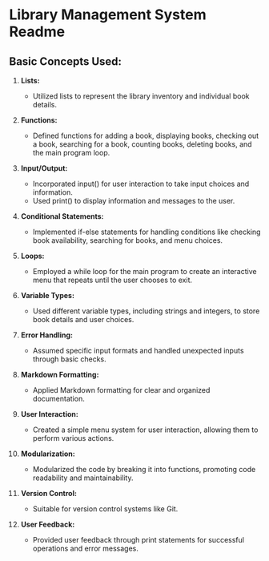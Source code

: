 # Library Management System Readme

## Basic Concepts Used:

1. **Lists:**
   - Utilized lists to represent the library inventory and individual book details.

2. **Functions:**
   - Defined functions for adding a book, displaying books, checking out a book, searching for a book, counting books, deleting books, and the main program loop.

3. **Input/Output:**
   - Incorporated input() for user interaction to take input choices and information.
   - Used print() to display information and messages to the user.

4. **Conditional Statements:**
   - Implemented if-else statements for handling conditions like checking book availability, searching for books, and menu choices.

5. **Loops:**
   - Employed a while loop for the main program to create an interactive menu that repeats until the user chooses to exit.

6. **Variable Types:**
   - Used different variable types, including strings and integers, to store book details and user choices.

7. **Error Handling:**
   - Assumed specific input formats and handled unexpected inputs through basic checks.

8. **Markdown Formatting:**
   - Applied Markdown formatting for clear and organized documentation.

9. **User Interaction:**
   - Created a simple menu system for user interaction, allowing them to perform various actions.

10. **Modularization:**
    - Modularized the code by breaking it into functions, promoting code readability and maintainability.

11. **Version Control:**
    - Suitable for version control systems like Git.

12. **User Feedback:**
    - Provided user feedback through print statements for successful operations and error messages.
